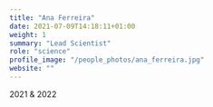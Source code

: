 ```yaml
---
title: "Ana Ferreira"
date: 2021-07-09T14:18:11+01:00
weight: 1
summary: "Lead Scientist"
role: "science"
profile_image: "/people_photos/ana_ferreira.jpg"
website: ""
---
```

2021 & 2022